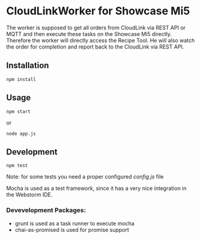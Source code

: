 # CloudLinkWorker for Showcase Mi5

The worker is supposed to get all orders from CloudLink via REST API or MQTT and then execute these tasks on the Showcase Mi5 directly.
Therefore the worker will directly access the Recipe Tool.
He will also watch the order for completion and report back to the CloudLink via REST API.

## Installation

`npm install`

## Usage
 
`npm start`

or

`node app.js`

## Development

`npm test`

Note: for some tests you need a proper configured *config.js* file

Mocha is used as a test framework, since it has a very nice integration in the Webstorm IDE.

### Devevelopment Packages:
* grunt is used as a task runner to execute mocha
* chai-as-promised is used for promise support
